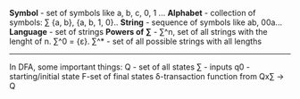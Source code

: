 **Symbol** - set of symbols like a, b, c, 0, 1 ...
**Alphabet** - collection of symbols: ∑ {a, b}, {a, b, 1, 0}..
**String** - sequence of symbols like ab, 00a...
**Language** - set of strings
**Powers of ∑** - ∑^n, set of all strings with the lenght of n. ∑^0 = {ε}.
∑^* - set of all possible strings with all lengths 

---
In DFA, some important things:
Q - set of all states
∑ - inputs
q0 - starting/initial state
F-set of final states
δ-transaction function from Qx∑ -> Q
